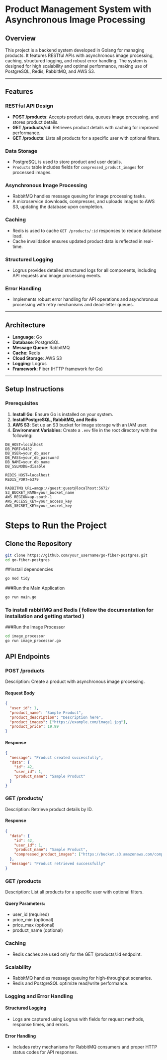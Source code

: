 # Product Management System with Asynchronous Image Processing

## Overview
This project is a backend system developed in Golang for managing products. It features RESTful APIs with asynchronous image processing, caching, structured logging, and robust error handling. The system is designed for high scalability and optimal performance, making use of PostgreSQL, Redis, RabbitMQ, and AWS S3.

---

## Features

### RESTful API Design
- **POST /products**: Accepts product data, queues image processing, and stores product details.
- **GET /products/:id**: Retrieves product details with caching for improved performance.
- **GET /products**: Lists all products for a specific user with optional filters.

### Data Storage
- PostgreSQL is used to store product and user details.
- `Products` table includes fields for `compressed_product_images` for processed images.

### Asynchronous Image Processing
- RabbitMQ handles message queuing for image processing tasks.
- A microservice downloads, compresses, and uploads images to AWS S3, updating the database upon completion.

### Caching
- Redis is used to cache `GET /products/:id` responses to reduce database load.
- Cache invalidation ensures updated product data is reflected in real-time.

### Structured Logging
- Logrus provides detailed structured logs for all components, including API requests and image processing events.

### Error Handling
- Implements robust error handling for API operations and asynchronous processing with retry mechanisms and dead-letter queues.

---

## Architecture

- **Language**: Go
- **Database**: PostgreSQL
- **Message Queue**: RabbitMQ
- **Cache**: Redis
- **Cloud Storage**: AWS S3
- **Logging**: Logrus
- **Framework**: Fiber (HTTP framework for Go)

---

## Setup Instructions

### Prerequisites
1. **Install Go**: Ensure Go is installed on your system.
2. **InstallPostgreSQL, RabbitMQ, and Redis**
3. **AWS S3**: Set up an S3 bucket for image storage with an IAM user.
4. **Environment Variables**: Create a `.env` file in the root directory with the following:

```plaintext
DB_HOST=localhost
DB_PORT=5432
DB_USER=your_db_user
DB_PASS=your_db_password
DB_NAME=your_db_name
DB_SSLMODE=disable

REDIS_HOST=localhost
REDIS_PORT=6379

RABBITMQ_URL=amqp://guest:guest@localhost:5672/
S3_BUCKET_NAME=your_bucket_name
AWS_REGION=ap-south-1
AWS_ACCESS_KEY=your_access_key
AWS_SECRET_KEY=your_secret_key
```
# Steps to Run the Project

## Clone the Repository
```bash
git clone https://github.com/your_username/go-fiber-postgres.git
cd go-fiber-postgres
```
##install dependencies
```bash
go mod tidy
```

###Run the Main Application
```bash
go run main.go
```
### To install rabbitMQ and Redis ( follow the documentation for installation and getting started )

###Run the Image Processor
```bash
cd image_processor
go run image_processor.go
```
## API Endpoints

### **POST /products**
Description: Create a product with asynchronous image processing.

#### Request Body
```json
{
  "user_id": 1,
  "product_name": "Sample Product",
  "product_description": "Description here",
  "product_images": ["https://example.com/image1.jpg"],
  "product_price": 19.99
}
```

#### Response
```json
{
  "message": "Product created successfully",
  "data": {
    "id": 42,
    "user_id": 1,
    "product_name": "Sample Product"
  }
}
```

### **GET /products/**
Description: Retrieve product details by ID.

#### Response

```json
{
  "data": {
    "id": 42,
    "user_id": 1,
    "product_name": "Sample Product",
    "compressed_product_images": ["https://bucket.s3.amazonaws.com/compressed_image.jpg"]
  },
  "message": "Product retrieved successfully"
}
```

### GET /products
Description: List all products for a specific user with optional filters.

#### Query Parameters:
- user_id (required)
- price_min (optional)
- price_max (optional)
- product_name (optional)


### Caching
- Redis caches are used only for the GET /products/:id endpoint.

### Scalability
- RabbitMQ handles message queuing for high-throughput scenarios.
- Redis and PostgreSQL optimize read/write performance.

### Logging and Error Handling
#### Structured Logging
- Logs are captured using Logrus with fields for request methods, response times, and errors.
#### Error Handling
- Includes retry mechanisms for RabbitMQ consumers and proper HTTP status codes for API responses.
